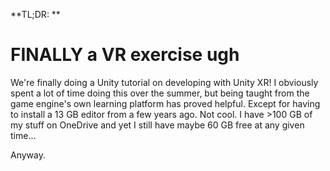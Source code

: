 **TL;DR: **

# FINALLY a VR exercise ugh

We're finally doing a Unity tutorial on developing with Unity XR! I obviously spent a lot of time doing this over the summer, but being taught from the game engine's own learning platform has proved helpful. Except for having to install a 13 GB editor from a few years ago. Not cool. I have >100 GB of my stuff on OneDrive and yet I still have maybe 60 GB free at any given time...

Anyway. 

